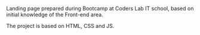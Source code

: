 Landing page prepared during Bootcamp at Coders Lab IT school, based on initial knowledge of the Front-end area.

The project is based on HTML, CSS and JS.
